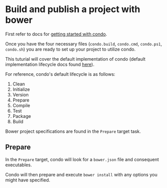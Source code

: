 # Build and publish a project with bower

First refer to docs for [getting started with condo][get-started].

Once you have the four necessary files (`condo.build`, `condo.cmd`, `condo.ps1`, `condo.sh`) you are ready to set up
your project to utilize condo.

This tuturial will cover the default implementation of condo (default implementation lifecycle docs found
[here][lifecycle]).

For reference, condo's default lifecycle is as follows:

1. Clean
2. Initialize
3. Version
4. Prepare
5. Compile
6. Test
7. Package
8. Build

Bower project specifications are found in the `Prepare` target task.

## Prepare
In the `Prepare` target, condo will look for a `bower.json` file and consequent executables.

Condo will then prepare and execute `bower install` with any options you might have specified.

[get-started]: get-started.md
[lifecycle]: ../concepts/lifecycle.md
